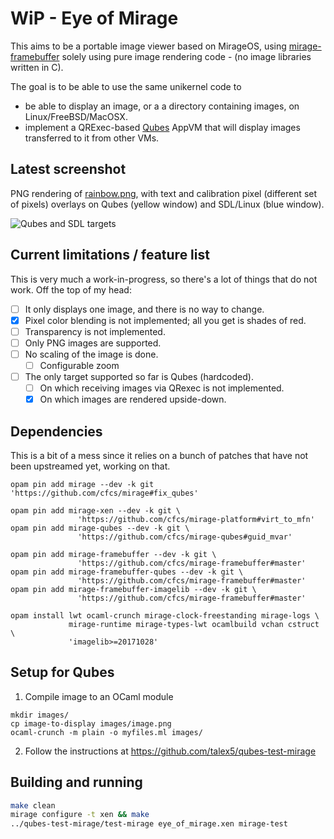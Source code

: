 # WiP - Eye of Mirage

This aims to be a portable image viewer based on MirageOS,
using [mirage-framebuffer](https://github.com/cfcs/mirage-framebuffer) solely
using pure image rendering code - (no image libraries written in C).

The goal is to be able to use the same unikernel code to
- be able to display an image, or a a directory containing images, on
  Linux/FreeBSD/MacOSX.
- implement a QRExec-based [Qubes](https://qubes-os.org) AppVM that will display
  images transferred to it from other VMs.

## Latest screenshot

PNG rendering of [rainbow.png](https://github.com/cfcs/mirage-framebuffer/blob/master/test_tsdl/rainbow.png?raw=true), with text and calibration pixel (different set of pixels) overlays on Qubes (yellow window) and SDL/Linux (blue window).

![Qubes and SDL targets](https://user-images.githubusercontent.com/9653993/32151946-0ab141c2-bd21-11e7-8b54-9905f1a22a0f.png)

## Current limitations / feature list

This is very much a work-in-progress, so there's a lot of things that do not
work. Off the top of my head:

- [ ] It only displays one image, and there is no way to change.
- [x] Pixel color blending is not implemented; all you get is shades of red.
- [ ] Transparency is not implemented.
- [ ] Only PNG images are supported.
- [ ] No scaling of the image is done.
  - [ ] Configurable zoom
- [ ] The only target supported so far is Qubes (hardcoded).
  - [ ] On which receiving images via QRexec is not implemented.
  - [x] On which images are rendered upside-down.

## Dependencies

This is a bit of a mess since it relies on a bunch of patches that have not been upstreamed yet, working on that.

```
opam pin add mirage --dev -k git 'https://github.com/cfcs/mirage#fix_qubes'

opam pin add mirage-xen --dev -k git \
               'https://github.com/cfcs/mirage-platform#virt_to_mfn'
opam pin add mirage-qubes --dev -k git \
               'https://github.com/cfcs/mirage-qubes#guid_mvar'

opam pin add mirage-framebuffer --dev -k git \
               'https://github.com/cfcs/mirage-framebuffer#master'
opam pin add mirage-framebuffer-qubes --dev -k git \
               'https://github.com/cfcs/mirage-framebuffer#master'
opam pin add mirage-framebuffer-imagelib --dev -k git \
               'https://github.com/cfcs/mirage-framebuffer#master'

opam install lwt ocaml-crunch mirage-clock-freestanding mirage-logs \
             mirage-runtime mirage-types-lwt ocamlbuild vchan cstruct \
             'imagelib>=20171028'
```

## Setup for Qubes

1) Compile image to an OCaml module
```
mkdir images/
cp image-to-display images/image.png
ocaml-crunch -m plain -o myfiles.ml images/
```

2) Follow the instructions at https://github.com/talex5/qubes-test-mirage

## Building and running

```bash
make clean
mirage configure -t xen && make
../qubes-test-mirage/test-mirage eye_of_mirage.xen mirage-test
```
